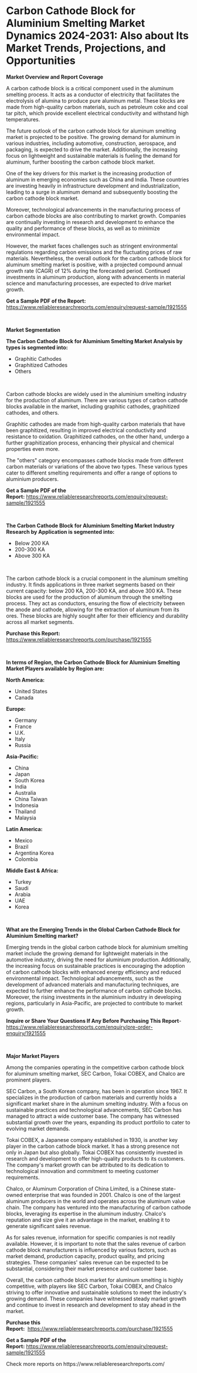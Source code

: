 <p><h1>Carbon Cathode Block for Aluminium Smelting Market Dynamics 2024-2031: Also about Its Market Trends, Projections, and Opportunities</h1></p><p><strong>Market Overview and Report Coverage</strong></p>
<p><p>A carbon cathode block is a critical component used in the aluminum smelting process. It acts as a conductor of electricity that facilitates the electrolysis of alumina to produce pure aluminum metal. These blocks are made from high-quality carbon materials, such as petroleum coke and coal tar pitch, which provide excellent electrical conductivity and withstand high temperatures.</p><p>The future outlook of the carbon cathode block for aluminum smelting market is projected to be positive. The growing demand for aluminum in various industries, including automotive, construction, aerospace, and packaging, is expected to drive the market. Additionally, the increasing focus on lightweight and sustainable materials is fueling the demand for aluminum, further boosting the carbon cathode block market.</p><p>One of the key drivers for this market is the increasing production of aluminum in emerging economies such as China and India. These countries are investing heavily in infrastructure development and industrialization, leading to a surge in aluminum demand and subsequently boosting the carbon cathode block market.</p><p>Moreover, technological advancements in the manufacturing process of carbon cathode blocks are also contributing to market growth. Companies are continually investing in research and development to enhance the quality and performance of these blocks, as well as to minimize environmental impact.</p><p>However, the market faces challenges such as stringent environmental regulations regarding carbon emissions and the fluctuating prices of raw materials. Nevertheless, the overall outlook for the carbon cathode block for aluminum smelting market is positive, with a projected compound annual growth rate (CAGR) of 12% during the forecasted period. Continued investments in aluminum production, along with advancements in material science and manufacturing processes, are expected to drive market growth.</p></p>
<p><strong>Get a Sample PDF of the Report:</strong> <a href="https://www.reliableresearchreports.com/enquiry/request-sample/1921555">https://www.reliableresearchreports.com/enquiry/request-sample/1921555</a></p>
<p>&nbsp;</p>
<p><strong>Market Segmentation</strong></p>
<p><strong>The Carbon Cathode Block for Aluminium Smelting Market Analysis by types is segmented into:</strong></p>
<p><ul><li>Graphitic Cathodes</li><li>Graphitized Cathodes</li><li>Others</li></ul></p>
<p>&nbsp;</p>
<p><p>Carbon cathode blocks are widely used in the aluminium smelting industry for the production of aluminum. There are various types of carbon cathode blocks available in the market, including graphitic cathodes, graphitized cathodes, and others. </p><p>Graphitic cathodes are made from high-quality carbon materials that have been graphitized, resulting in improved electrical conductivity and resistance to oxidation. Graphitized cathodes, on the other hand, undergo a further graphitization process, enhancing their physical and chemical properties even more. </p><p>The "others" category encompasses cathode blocks made from different carbon materials or variations of the above two types. These various types cater to different smelting requirements and offer a range of options to aluminium producers.</p></p>
<p><strong>Get a Sample PDF of the Report:</strong>&nbsp;<a href="https://www.reliableresearchreports.com/enquiry/request-sample/1921555">https://www.reliableresearchreports.com/enquiry/request-sample/1921555</a></p>
<p>&nbsp;</p>
<p><strong>The Carbon Cathode Block for Aluminium Smelting Market Industry Research by Application is segmented into:</strong></p>
<p><ul><li>Below 200 KA</li><li>200-300 KA</li><li>Above 300 KA</li></ul></p>
<p>&nbsp;</p>
<p><p>The carbon cathode block is a crucial component in the aluminum smelting industry. It finds applications in three market segments based on their current capacity: below 200 KA, 200-300 KA, and above 300 KA. These blocks are used for the production of aluminum through the smelting process. They act as conductors, ensuring the flow of electricity between the anode and cathode, allowing for the extraction of aluminum from its ores. These blocks are highly sought after for their efficiency and durability across all market segments.</p></p>
<p><strong>Purchase this Report:</strong>&nbsp; <a href="https://www.reliableresearchreports.com/purchase/1921555">https://www.reliableresearchreports.com/purchase/1921555</a></p>
<p>&nbsp;</p>
<p><strong>In terms of Region, the Carbon Cathode Block for Aluminium Smelting Market Players available by Region are:</strong></p>
<p>
    <p> <strong> North America: </strong>
        <ul>
            <li>United States</li>
            <li>Canada</li>
        </ul>
        </p> 
    <p> <strong> Europe: </strong>
        <ul>
            <li>Germany</li>
            <li>France</li>
            <li>U.K.</li>
            <li>Italy</li>
            <li>Russia</li>
        </ul>
        </p> 
    <p> <strong> Asia-Pacific: </strong>
        <ul>
            <li>China</li>
            <li>Japan</li>
            <li>South Korea</li>
            <li>India</li>
            <li>Australia</li>
            <li>China Taiwan</li>
            <li>Indonesia</li>
            <li>Thailand</li>
            <li>Malaysia</li>
        </ul>
        </p> 
    <p> <strong> Latin America: </strong>
        <ul>
            <li>Mexico</li>
            <li>Brazil</li>
            <li>Argentina Korea</li>
            <li>Colombia</li>
        </ul>
        </p> 
    <p> <strong> Middle East & Africa: </strong>
        <ul>
            <li>Turkey</li>
            <li>Saudi</li>
            <li>Arabia</li>
            <li>UAE</li>
            <li>Korea</li>
        </ul>
    </p>
    </p>
<p>&nbsp;</p>
<p><strong>What are the Emerging Trends in the Global Carbon Cathode Block for Aluminium Smelting market?</strong></p>
<p><p>Emerging trends in the global carbon cathode block for aluminium smelting market include the growing demand for lightweight materials in the automotive industry, driving the need for aluminium production. Additionally, the increasing focus on sustainable practices is encouraging the adoption of carbon cathode blocks with enhanced energy efficiency and reduced environmental impact. Technological advancements, such as the development of advanced materials and manufacturing techniques, are expected to further enhance the performance of carbon cathode blocks. Moreover, the rising investments in the aluminium industry in developing regions, particularly in Asia-Pacific, are projected to contribute to market growth.</p></p>
<p><strong>Inquire or Share Your Questions If Any Before Purchasing This Report</strong>- <a href="https://www.reliableresearchreports.com/enquiry/pre-order-enquiry/1921555">https://www.reliableresearchreports.com/enquiry/pre-order-enquiry/1921555</a></p>
<p>&nbsp;</p>
<p><strong>Major Market Players</strong></p>
<p><p>Among the companies operating in the competitive carbon cathode block for aluminum smelting market, SEC Carbon, Tokai COBEX, and Chalco are prominent players. </p><p>SEC Carbon, a South Korean company, has been in operation since 1967. It specializes in the production of carbon materials and currently holds a significant market share in the aluminum smelting industry. With a focus on sustainable practices and technological advancements, SEC Carbon has managed to attract a wide customer base. The company has witnessed substantial growth over the years, expanding its product portfolio to cater to evolving market demands.</p><p>Tokai COBEX, a Japanese company established in 1930, is another key player in the carbon cathode block market. It has a strong presence not only in Japan but also globally. Tokai COBEX has consistently invested in research and development to offer high-quality products to its customers. The company's market growth can be attributed to its dedication to technological innovation and commitment to meeting customer requirements.</p><p>Chalco, or Aluminum Corporation of China Limited, is a Chinese state-owned enterprise that was founded in 2001. Chalco is one of the largest aluminum producers in the world and operates across the aluminum value chain. The company has ventured into the manufacturing of carbon cathode blocks, leveraging its expertise in the aluminum industry. Chalco's reputation and size give it an advantage in the market, enabling it to generate significant sales revenue.</p><p>As for sales revenue, information for specific companies is not readily available. However, it is important to note that the sales revenue of carbon cathode block manufacturers is influenced by various factors, such as market demand, production capacity, product quality, and pricing strategies. These companies' sales revenue can be expected to be substantial, considering their market presence and customer base.</p><p>Overall, the carbon cathode block market for aluminum smelting is highly competitive, with players like SEC Carbon, Tokai COBEX, and Chalco striving to offer innovative and sustainable solutions to meet the industry's growing demand. These companies have witnessed steady market growth and continue to invest in research and development to stay ahead in the market.</p></p>
<p><strong>Purchase this Report:</strong>&nbsp;&nbsp;<a href="https://www.reliableresearchreports.com/purchase/1921555">https://www.reliableresearchreports.com/purchase/1921555</a></p>
<p></p>
<p><strong>Get a Sample PDF of the Report:</strong>&nbsp;<a href="https://www.reliableresearchreports.com/enquiry/request-sample/1921555">https://www.reliableresearchreports.com/enquiry/request-sample/1921555</a></p>
<p>Check more reports on https://www.reliableresearchreports.com/</p>